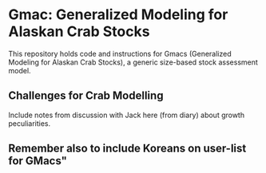 # Gmac: Generalized Modeling for Alaskan Crab Stocks #

This repository holds code and instructions for Gmacs (Generalized Modeling for Alaskan Crab Stocks), a generic size-based stock assessment model. 

## Challenges for Crab Modelling ##

Include notes from discussion with Jack here (from diary) about growth peculiarities.

## Remember also to include Koreans on user-list for GMacs"